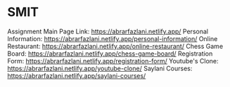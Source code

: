 # SMIT
Assignment Main Page Link: https://abrarfazlani.netlify.app/
Personal Information: https://abrarfazlani.netlify.app/personal-information/
Online Restaurant: https://abrarfazlani.netlify.app/online-restaurant/
Chess Game Board: https://abrarfazlani.netlify.app/chess-game-board/
Registration Form: https://abrarfazlani.netlify.app/registration-form/
Youtube's Clone: https://abrarfazlani.netlify.app/youtube-clone/
Saylani Courses: https://abrarfazlani.netlify.app/saylani-courses/
